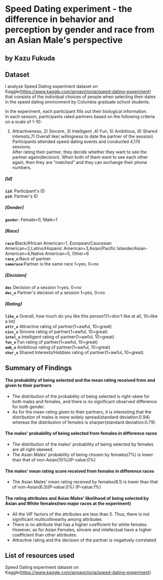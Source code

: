 # Speed Dating experiment - the difference in behavior and perception by gender and race from an Asian Male's perspective
## by Kazu Fukuda


## Dataset

I analyze Speed Dating experiment dataset on Kaggle(https://www.kaggle.com/annavictoria/speed-dating-experiment) that consists of the individual choices of people when selecting their dates in the speed dating environment by Columbia graduate school students. <br>

In the experiment, each participant fills out their biological information.<br> 
In each session, participants rated partners based on the following criteria on a scale of 1-10:<br> 
1) Attractiveness, 2) Sincere, 3) Intelligent ,4) Fun, 5) Ambitious, 6) Shared interests,7) Overall like( willingness to date the partner of the session)<br>
Participants attended speed dating events and conducted 4,174 sessions.<br>
After rating their partner, they decide whether they want to see the partner again(decision). When both of them want to see each other again, then they are “matched” and they can exchange their phone numbers.<br>

##### [Id]
**`iid`**: Participant's ID<br>
**`pid`**: Partner's ID<br>

##### [Gender]
**`gender`**:	Female=0, Male=1 <br>

##### [Race]
**`race`**:Black/African American=1, European/Caucasian American=2,Latino/Hispanic American=3,Asian/Pacific Islander/Asian-American=4,Native American=5, Other=6 <br>
**`race_o`**:Race of partner<br>
**`samerace`**:Partner is the same race 1=yes, 0=no<br>

##### [Decision]
**`dec`** Decision of a session 1=yes, 0=no <br>
**`dec_o`** Partner's decision of a session 1=yes, 0=no  <br>

##### [Rating]
**`like_o`** Overall, how much do you like this person?(1=don't like at all, 10=like a lot)<br>
**`attr_o`** Attractive rating of partner(1=awful, 10=great)<br>
**`sinc_o`** Sincere rating of partner(1=awful, 10=great)<br>
**`intel_o`** Intelligent rating of partner(1=awful, 10=great)<br>
**`fun_o`** Fun rating of partner(1=awful, 10=great)<br>
**`amb_o`** Ambitious rating of partner(1=awful, 10=great)<br>
**`shar_o`** Shared Interests/Hobbies rating of partner(1=awful, 10=great)<br>


## Summary of Findings

#### The probability of being selected and the mean rating received from and given to their partners 

- The distribution of the probability of being selected is right-skew for both males and females, and there is no significant observed difference for both gender.<br>
- As for the mean rating given to their partners, it is interesting that the distribution of males is more widely spread(standard deviation:0.94) whereas the distribution of females is sharper(standard deviation:0.79).


#### The males' probability of being selected from females in difference races
- The distribution of the males' probability of being selected by females are all right-skewed.
- The Asian Males' probability of being chosen by females(7%) is lower than that of non-Asian(10%)(P-value:0%)

#### The males' mean rating score received  from females in difference races
- The Asian Males' mean rating received by females(6.1) is lower than that of non-Asian(6.3)(P-value:0%) (P-value:1%)

#### The rating attributes and Asian Males' likelihood of being selected by Asian and White females(two major races at the experiment)
- All the VIF factors of the attributes are less than 5. Thus, there is not significant multicollinearity among attributes
- There is no attribute that has a higher coefficient for white females. However, as for Asian Females, sincere and intellectual have a higher coefficient than other attributes.
- Attractive rating and the decision of the partner is negatively correlated


## List of resources used
Speed Dating experiment dataset on Kaggle(https://www.kaggle.com/annavictoria/speed-dating-experiment) 
